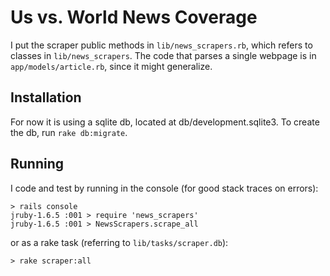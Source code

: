 Us vs. World News Coverage
==========================

I put the scraper public methods in `lib/news_scrapers.rb`, which refers to classes in `lib/news_scrapers`.  The code that parses a single webpage is in `app/models/article.rb`, since it might generalize.

Installation
------------
For now it is using a sqlite db, located at db/development.sqlite3.  To create the db, run `rake db:migrate`.

Running
-------

I code and test by running in the console (for good stack traces on errors):

```
> rails console
jruby-1.6.5 :001 > require 'news_scrapers'
jruby-1.6.5 :001 > NewsScrapers.scrape_all
```

or as a rake task (referring to `lib/tasks/scraper.db`):

```
> rake scraper:all
```
